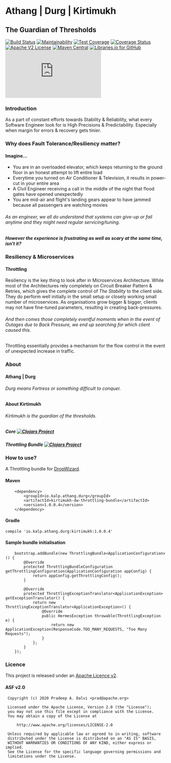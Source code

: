 # Athang | Durg | Kirtimukh
## The Guardian of Thresholds

[![Build Status](https://travis-ci.org/pradurg/kirtimukh.svg?branch=master)](https://travis-ci.org/pradurg/kirtimukh)
[![Maintainability](https://api.codeclimate.com/v1/badges/69d188353b29f9352a34/maintainability)](https://codeclimate.com/github/pradurg/kirtimukh/maintainability)
[![Test Coverage](https://api.codeclimate.com/v1/badges/69d188353b29f9352a34/test_coverage)](https://codeclimate.com/github/pradurg/kirtimukh/test_coverage)
[![Coverage Status](https://coveralls.io/repos/pradurg/kirtimukh/badge.svg)](https://coveralls.io/r/pradurg/kirtimukh)
[![Apache V2 License](http://img.shields.io/badge/license-Apache%20V2-blue.svg)](//github.com/pradurg/kirtimukh/blob/develop/LICENSE)
[![Maven Central](https://maven-badges.herokuapp.com/maven-central/io.kalp.athang.durg/kirtimukh/badge.svg)](https://maven-badges.herokuapp.com/maven-central/io.kalp.athang.durg/kirtimukh)
[![Libraries.io for GitHub](https://img.shields.io/librariesio/github/pradurg/kirtimukh.svg)](https://libraries.io/github/pradurg/kirtimukh)
[![Analytics](https://ga-beacon.appspot.com/UA-40926073-4/hystrix-dropwzard-bundle/README.md)](https://github.com/igrigorik/ga-beacon)

### Introduction
As a part of constant efforts towards Stability & Reliability, what every Software Engineer look for is High Precisions & Predictability. Especially when margin for errors & recovery gets tinier.

### Why does Fault Tolerance/Resiliency matter?
#### Imagine...
* You are in an overloaded elevator, which keeps returning to the ground floor in an honest attempt to lift entire load
* Everytime you turned on Air Conditioner & Television, it results in power-cut in your entire area
* A Civil Engineer receiving a call in the middle of the night that flood gates have opened unexpectedly
* You are mid-air and flight's landing gears appear to have jammed because all passengers are watching movies

###### As an engineer, we all do understand that systems can give-up or fail anytime and they might need regular servicing/tuning.
##### However _the experience_ is frustrating as well as scary at the same time, isn't it?

### Resiliency & Microservices
#### Throttling
Resiliency is the key thing to look after in Microservices Architecture.
While most of the Architectures rely completely on Circuit Breaker Pattern & Retries, which gives the complete control of _The Stability_ to the client side.
They do perform well initially in the small setup or closely working small number of microservices.
As organisations grow bigger & bigger, clients may not have fine-tuned parameters, resulting in creating back-pressures.
###### And then comes those _completely eventful_ moments when in the event of _Outages due to Back Pressure_, we end up searching for _which client_ caused this.
Throttling essentially provides a mechanism for the flow control in the event of unexpected increase in traffic.

### About
#### Athang | Durg
###### _Durg_ means _Fortress_ or something difficult to conquer.

#### About Kirtimukh
###### _Kirtimukh_ is the guardian of the thresholds.

##### Core [![Clojars Project](https://img.shields.io/clojars/v/io.kalp.athang.durg/kirtimukh-core.svg)](https://clojars.org/io.kalp.athang.durg/kirtimukh-core)
##### Throttling Bundle [![Clojars Project](https://img.shields.io/clojars/v/io.kalp.athang.durg/kirtimukh-dw-throttling-bundle.svg)](https://clojars.org/io.kalp.athang.durg/kirtimukh-dw-throttling-bundle)

### How to use?
A Throttling bundle for [DropWizard](//github.com/dropwizard/dropwizard).
#### Maven
```
    <dependency>
        <groupId>io.kalp.athang.durg</groupId>
        <artifactId>kirtimukh-dw-throttling-bundle</artifactId>
        <version>1.0.0.4</version>
    </dependency>
```
#### Gradle 
```
compile 'io.kalp.athang.durg:kirtimukh:1.0.0.4'
```

#### Sample bundle initialisation
```
    bootstrap.addBundle(new ThrottlingBundle<ApplicationConfiguration>() {
        @Override
        protected ThrottlingBundleConfiguration getThrottlingConfiguration(ApplicationConfiguration appConfig) {
            return appConfig.getThrottlingConfig();
        }

        @Override
        protected ThrottlingExceptionTranslator<ApplicationException> getExceptionTranslator() {
            return new ThrottlingExceptionTranslator<ApplicationException>() {
                @Override
                public HermesException throwable(ThrottlingException e) {
                    return new ApplicationException(ResponseCode.TOO_MANY_REQUESTS, "Too Many Requests");
                }
            };
        }
    });
```

### Licence
This project is released under an [Apache Licence v2](http://www.apache.org/licenses/LICENSE-2.0).
#### ASF v2.0
```
 Copyright (c) 2020 Pradeep A. Dalvi <prad@apache.org>

 Licensed under the Apache License, Version 2.0 (the "License");
 you may not use this file except in compliance with the License.
 You may obtain a copy of the License at

     http://www.apache.org/licenses/LICENSE-2.0

 Unless required by applicable law or agreed to in writing, software
 distributed under the License is distributed on an "AS IS" BASIS,
 WITHOUT WARRANTIES OR CONDITIONS OF ANY KIND, either express or implied.
 See the License for the specific language governing permissions and
 limitations under the License.
```